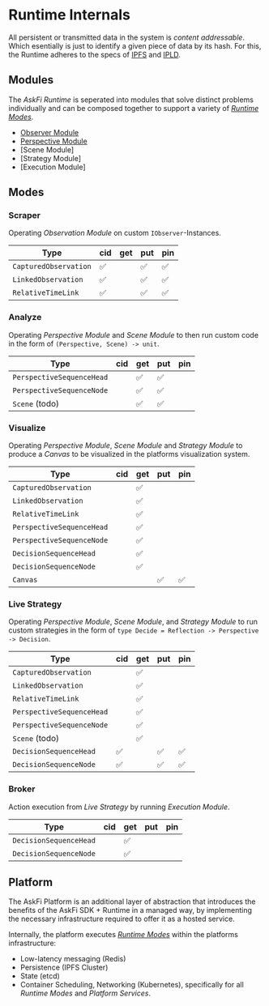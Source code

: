 # Runtime Internals

All persistent or transmitted data in the system is _content addressable_. Which esentially is just to identify a given piece of data by its hash. For this, the Runtime adheres to the specs of [IPFS](https://docs.ipfs.tech/) and [IPLD](https://ipld.io/docs/).

## Modules

The _AskFi Runtime_ is seperated into modules that solve distinct problems individually and can be composed together to support a variety of [_Runtime Modes_](#modes).

- [Observer Module](modules/observer-group.md)
- [Perspective Module](modules/perspective.md)
- [Scene Module]
- [Strategy Module]
- [Execution Module]

## Modes

### Scraper

Operating _Observation Module_ on custom `IObserver`-Instances.

| Type                          | cid | get | put | pin |
| ----------------------------- | --- | --- | --- | --- |
| `CapturedObservation`         | ✅  |     | ✅ |  ✅  |
| `LinkedObservation`           | ✅  |     | ✅ |  ✅  |
| `RelativeTimeLink`            | ✅  |     | ✅ |  ✅  |

### Analyze

Operating _Perspective Module_ and _Scene Module_ to then run custom code in the form of `(Perspective, Scene) -> unit`.

| Type                          | cid | get | put | pin |
| ----------------------------- | --- | --- | --- | --- |
| `PerspectiveSequenceHead`     |     | ✅  | ✅ |     |
| `PerspectiveSequenceNode`     |     | ✅  | ✅ |     |
| `Scene` (todo)                |     | ✅  | ✅ |     |

### Visualize

Operating _Perspective Module_, _Scene Module_ and _Strategy Module_ to produce a _Canvas_ to be visualized in the platforms visualization system.

| Type                          | cid | get | put | pin |
| ----------------------------- | --- | --- | --- | --- |
| `CapturedObservation`         |     | ✅  |    |      |
| `LinkedObservation`           |     | ✅  |    |      |
| `RelativeTimeLink`            |     | ✅  |    |      |
| `PerspectiveSequenceHead`     |     | ✅ |     |      |
| `PerspectiveSequenceNode`     |     | ✅ |     |      |
| `DecisionSequenceHead`        |     | ✅ |     |      |
| `DecisionSequenceNode`        |     | ✅ |     |      |
| `Canvas`                      |     |     | ✅ |  ✅  |

### Live Strategy

Operating _Perspective Module_, _Scene Module_, and _Strategy Module_ to run custom strategies in the form of `type Decide = Reflection -> Perspective -> Decision`.

| Type                          | cid | get | put | pin |
| ----------------------------- | --- | --- | --- | --- |
| `CapturedObservation`         |     | ✅  |    |      |
| `LinkedObservation`           |     | ✅  |    |      |
| `RelativeTimeLink`            |     | ✅  |    |      |
| `PerspectiveSequenceHead`     |     | ✅ |     |      |
| `PerspectiveSequenceNode`     |     | ✅ |     |      |
| `Scene` (todo)                |     | ✅ |     |      |
| `DecisionSequenceHead`        | ✅  |     | ✅ | ✅  |
| `DecisionSequenceNode`        | ✅  |     | ✅ | ✅  |

### Broker

Action execution from _Live Strategy_ by running _Execution Module_.

| Type                          | cid | get | put | pin |
| ----------------------------- | --- | --- | --- | --- |
| `DecisionSequenceHead`        |     | ✅  |    |     |
| `DecisionSequenceNode`        |     | ✅  |    |     |

## Platform

The AskFi Platform is an additional layer of abstraction that introduces the benefits of the AskFi SDK + Runtime in a managed way, by implementing the necessary infrastructure required to offer it as a hosted service.

Internally, the platform executes [_Runtime Modes_](#modules) within the platforms infrastructure:

- Low-latency messaging (Redis)
- Persistence (IPFS Cluster)
- State (etcd)
- Container Scheduling, Networking (Kubernetes), specifically for all _Runtime Modes_ and _Platform Services_.
